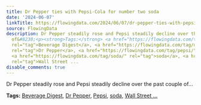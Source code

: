 ```yaml
---
title: Dr Pepper ties with Pepsi-Cola for number two soda
date: '2024-06-07'
linkTitle: https://flowingdata.com/2024/06/07/dr-pepper-ties-with-pepsi-cola-for-number-two-soda/
source: FlowingData
description: Dr Pepper steadily rose and Pepsi steadily decline over the past couple
  of&#8230;<p><strong>Tags:</strong> <a href="https://flowingdata.com/tag/beverage-digest/"
  rel="tag">Beverage Digest</a>, <a href="https://flowingdata.com/tag/dr-pepper/"
  rel="tag">Dr Pepper</a>, <a href="https://flowingdata.com/tag/pepsi/" rel="tag">Pepsi</a>,
  <a href="https://flowingdata.com/tag/soda/" rel="tag">soda</a>, <a href="https://flowingdata.com/tag/wall-street-journal/"
  rel="tag">Wall Street ...
disable_comments: true
---
```

Dr Pepper steadily rose and Pepsi steadily decline over the past couple of&#8230;<p><strong>Tags:</strong> <a href="https://flowingdata.com/tag/beverage-digest/" rel="tag">Beverage Digest</a>, <a href="https://flowingdata.com/tag/dr-pepper/" rel="tag">Dr Pepper</a>, <a href="https://flowingdata.com/tag/pepsi/" rel="tag">Pepsi</a>, <a href="https://flowingdata.com/tag/soda/" rel="tag">soda</a>, <a href="https://flowingdata.com/tag/wall-street-journal/" rel="tag">Wall Street ...